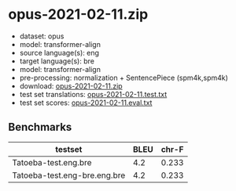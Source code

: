 # opus-2021-02-11.zip

* dataset: opus
* model: transformer-align
* source language(s): eng
* target language(s): bre
* model: transformer-align
* pre-processing: normalization + SentencePiece (spm4k,spm4k)
* download: [opus-2021-02-11.zip](https://object.pouta.csc.fi/Tatoeba-MT-models/eng-bre/opus-2021-02-11.zip)
* test set translations: [opus-2021-02-11.test.txt](https://object.pouta.csc.fi/Tatoeba-MT-models/eng-bre/opus-2021-02-11.test.txt)
* test set scores: [opus-2021-02-11.eval.txt](https://object.pouta.csc.fi/Tatoeba-MT-models/eng-bre/opus-2021-02-11.eval.txt)

## Benchmarks

| testset               | BLEU  | chr-F |
|-----------------------|-------|-------|
| Tatoeba-test.eng.bre 	| 4.2 	| 0.233 |
| Tatoeba-test.eng-bre.eng.bre 	| 4.2 	| 0.233 |

